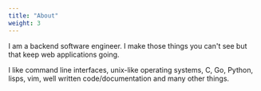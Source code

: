 ```yaml
---
title: "About"
weight: 3
---
```

I am a backend software engineer. I make those things you can't see but that keep web
applications going.

I like command line interfaces, unix-like operating systems, C, Go, Python, lisps,
vim, well written code/documentation and many other things.
